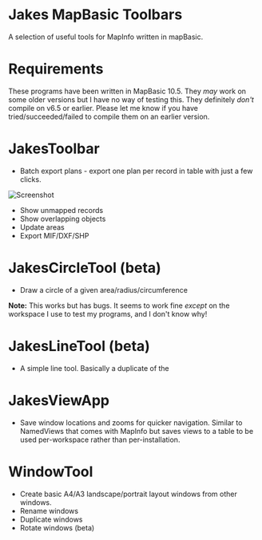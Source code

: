 Jakes MapBasic Toolbars
=======================

A selection of useful tools for MapInfo written in mapBasic.


Requirements
============

These programs have been written in MapBasic 10.5. They *may* work on some older versions but I have no way of testing this. They definitely *don't* compile on v6.5 or earlier. Please let me know if you have tried/succeeded/failed to compile them on an earlier version.


JakesToolbar
============

* Batch export plans - export one plan per record in table with just a few clicks.

![Screenshot](http://deviouschimp.co.uk/misc/SitePlanExporterScreenshot.png "Screenshot")

* Show unmapped records
* Show overlapping objects
* Update areas
* Export MIF/DXF/SHP


JakesCircleTool (beta)
======================
* Draw a circle of a given area/radius/circumference

**Note:** This works but has bugs. It seems to work fine *except* on the workspace I use to test my programs, and I don't know why!

JakesLineTool (beta)
====================
* A simple line tool. Basically a duplicate of the 


JakesViewApp
============
* Save window locations and zooms for quicker navigation. Similar to NamedViews that comes with MapInfo but saves views to a table to be used per-workspace rather than per-installation.


WindowTool
==========
* Create basic A4/A3 landscape/portrait layout windows from other windows.
* Rename windows
* Duplicate windows
* Rotate windows (beta)
